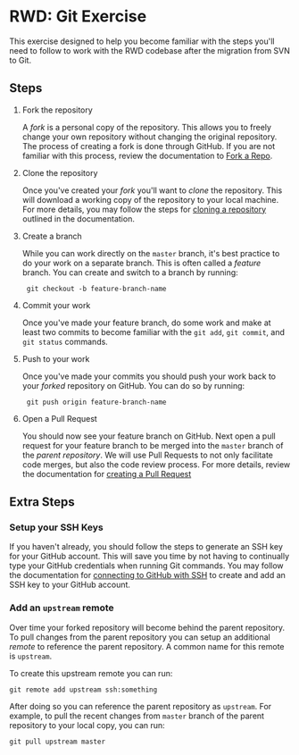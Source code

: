 # RWD: Git Exercise

This exercise designed to help you become familiar with the steps you'll need to follow to work with the RWD codebase after the migration from SVN to Git.

## Steps

1. Fork the repository

    A *fork* is a personal copy of the repository. This allows you to freely change your own repository without changing the original repository. The process of creating a fork is done through GitHub. If you are not familiar with this process, review the documentation to [Fork a Repo](https://help.github.com/articles/fork-a-repo/).

2. Clone the repository

    Once you've created your *fork* you'll want to *clone* the repository. This will download a working copy of the repository to your local machine. For more details, you may follow the steps for [cloning a repository](https://help.github.com/articles/cloning-a-repository/) outlined in the documentation.

3. Create a branch

    While you can work directly on the `master` branch, it's best practice to do your work on a separate branch. This is often called a *feature* branch. You can create and switch to a branch by running:
    
        git checkout -b feature-branch-name

4. Commit your work

    Once you've made your feature branch, do some work and make at least two commits to become familiar with the `git add`, `git commit`, and `git status` commands.

5. Push to your work

    Once you've made your commits you should push your work back to your *forked* repository on GitHub. You can do so by running:
    
        git push origin feature-branch-name

6. Open a Pull Request

    You should now see your feature branch on GitHub. Next open a pull request for your feature branch to be merged into the `master` branch of the *parent repository*. We will use Pull Requests to not only facilitate code merges, but also the code review process. For more details, review the documentation for [creating a Pull Request](https://help.github.com/articles/creating-a-pull-request/)


## Extra Steps

### Setup your SSH Keys

If you haven't already, you should follow the steps to generate an SSH key for your GitHub account. This will save you time by not having to continually type your GitHub credentials when running Git commands. You may follow the documentation for [connecting to GitHub with SSH](https://help.github.com/articles/connecting-to-github-with-ssh/) to create and add an SSH key to your GitHub account.

### Add an `upstream` remote

Over time your forked repository will become behind the parent repository. To pull changes from the parent repository you can setup an additional *remote* to reference the parent repository. A common name for this remote is `upstream`.

To create this upstream remote you can run:

    git remote add upstream ssh:something

After doing so you can reference the parent repository as `upstream`. For example, to pull the recent changes from `master` branch of the parent repository to your local copy, you can run:

    git pull upstream master
